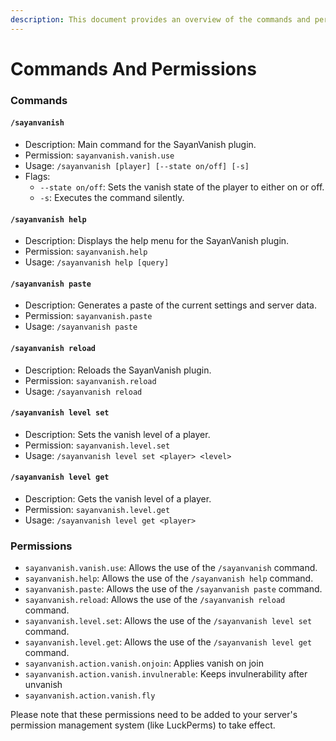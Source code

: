 ```yaml
---
description: This document provides an overview of the commands and permissions
---
```


# Commands And Permissions

### Commands

#### `/sayanvanish`

* Description: Main command for the SayanVanish plugin.
* Permission: `sayanvanish.vanish.use`
* Usage: `/sayanvanish [player] [--state on/off] [-s]`
* Flags:
  * `--state on/off`: Sets the vanish state of the player to either on or off.
  * `-s`: Executes the command silently.

#### `/sayanvanish help`

* Description: Displays the help menu for the SayanVanish plugin.
* Permission: `sayanvanish.help`
* Usage: `/sayanvanish help [query]`

#### `/sayanvanish paste`

* Description: Generates a paste of the current settings and server data.
* Permission: `sayanvanish.paste`
* Usage: `/sayanvanish paste`

#### `/sayanvanish reload`

* Description: Reloads the SayanVanish plugin.
* Permission: `sayanvanish.reload`
* Usage: `/sayanvanish reload`

#### `/sayanvanish level set`

* Description: Sets the vanish level of a player.
* Permission: `sayanvanish.level.set`
* Usage: `/sayanvanish level set <player> <level>`

#### `/sayanvanish level get`

* Description: Gets the vanish level of a player.
* Permission: `sayanvanish.level.get`
* Usage: `/sayanvanish level get <player>`

### Permissions

* `sayanvanish.vanish.use`: Allows the use of the `/sayanvanish` command.
* `sayanvanish.help`: Allows the use of the `/sayanvanish help` command.
* `sayanvanish.paste`: Allows the use of the `/sayanvanish paste` command.
* `sayanvanish.reload`: Allows the use of the `/sayanvanish reload` command.
* `sayanvanish.level.set`: Allows the use of the `/sayanvanish level set` command.
* `sayanvanish.level.get`: Allows the use of the `/sayanvanish level get` command.
* `sayanvanish.action.vanish.onjoin`: Applies vanish on join
* `sayanvanish.action.vanish.invulnerable`: Keeps invulnerability after unvanish
* `sayanvanish.action.vanish.fly`



Please note that these permissions need to be added to your server's permission management system (like LuckPerms) to take effect.
